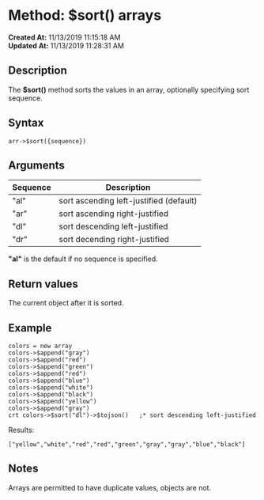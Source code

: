 # Method: $sort() arrays

**Created At:** 11/13/2019 11:15:18 AM  
**Updated At:** 11/13/2019 11:28:31 AM  


## Description

The **$sort()** method sorts the values in an array, optionally specifying sort sequence.



## Syntax

```
arr->$sort({sequence}) 
```



## Arguments




| Sequence<br> | Description<br> |
| --- | --- |
| "al"<br> | sort ascending left-justified (default)<br> |
| "ar"<br> | sort ascending right-justified<br> |
| "dl"<br> | sort descending left-justified<br> |
| "dr"<br> | sort decending right-justified<br> |


**"al"** is the default if no sequence is specified.



## Return values

The current object after it is sorted.



## Example

```
colors = new array
colors->$append("gray")
colors->$append("red")
colors->$append("green")
colors->$append("red")
colors->$append("blue")
colors->$append("white")
colors->$append("black")
colors->$append("yellow")
colors->$append("gray")
crt colors->$sort("dl")->$tojson()   ;* sort descending left-justified
```

Results:

```
["yellow","white","red","red","green","gray","gray","blue","black"]
```



## Notes

Arrays are permitted to have duplicate values, objects are not.
